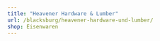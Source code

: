 ```yaml
---
title: "Heavener Hardware & Lumber"
url: /blacksburg/heavener-hardware-und-lumber/
shop: Eisenwaren
---
```

